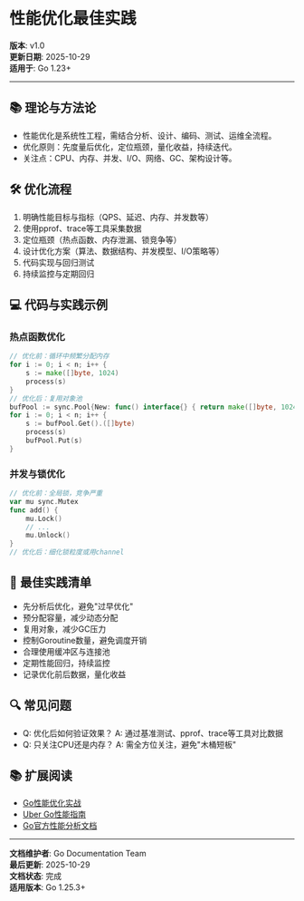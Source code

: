 ﻿# 性能优化最佳实践

**版本**: v1.0  
**更新日期**: 2025-10-29  
**适用于**: Go 1.23+

---

## 📚 **理论与方法论**

- 性能优化是系统性工程，需结合分析、设计、编码、测试、运维全流程。
- 优化原则：先度量后优化，定位瓶颈，量化收益，持续迭代。
- 关注点：CPU、内存、并发、I/O、网络、GC、架构设计等。

## 🛠️ **优化流程**

1. 明确性能目标与指标（QPS、延迟、内存、并发数等）
2. 使用pprof、trace等工具采集数据
3. 定位瓶颈（热点函数、内存泄漏、锁竞争等）
4. 设计优化方案（算法、数据结构、并发模型、I/O策略等）
5. 代码实现与回归测试
6. 持续监控与定期回归

## 💻 **代码与实践示例**

### **热点函数优化**

```go
// 优化前：循环中频繁分配内存
for i := 0; i < n; i++ {
    s := make([]byte, 1024)
    process(s)
}
// 优化后：复用对象池
bufPool := sync.Pool{New: func() interface{} { return make([]byte, 1024) }}
for i := 0; i < n; i++ {
    s := bufPool.Get().([]byte)
    process(s)
    bufPool.Put(s)
}
```

### **并发与锁优化**

```go
// 优化前：全局锁，竞争严重
var mu sync.Mutex
func add() {
    mu.Lock()
    // ...
    mu.Unlock()
}
// 优化后：细化锁粒度或用channel
```

## 🎯 **最佳实践清单**

- 先分析后优化，避免"过早优化"
- 预分配容量，减少动态分配
- 复用对象，减少GC压力
- 控制Goroutine数量，避免调度开销
- 合理使用缓冲区与连接池
- 定期性能回归，持续监控
- 记录优化前后数据，量化收益

## 🔍 **常见问题**

- Q: 优化后如何验证效果？
  A: 通过基准测试、pprof、trace等工具对比数据
- Q: 只关注CPU还是内存？
  A: 需全方位关注，避免"木桶短板"

## 📚 **扩展阅读**

- [Go性能优化实战](https://geektutu.com/post/hpg-golang-optimize.html)
- [Uber Go性能指南](https://github.com/uber-go/guide/blob/master/style.md#performance)
- [Go官方性能分析文档](https://golang.org/pkg/runtime/pprof/)

---

**文档维护者**: Go Documentation Team  
**最后更新**: 2025-10-29  
**文档状态**: 完成  
**适用版本**: Go 1.25.3+

